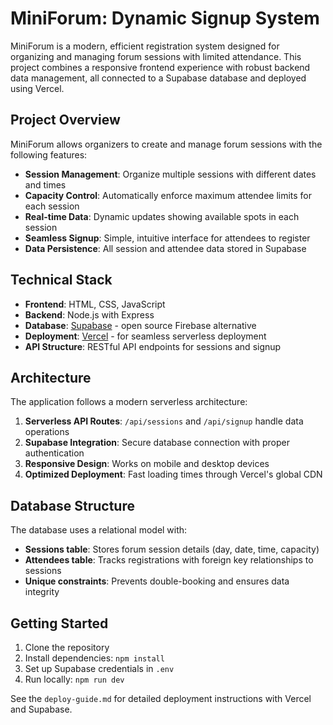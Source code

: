 # MiniForum: Dynamic Signup System

MiniForum is a modern, efficient registration system designed for organizing and managing forum sessions with limited attendance. This project combines a responsive frontend experience with robust backend data management, all connected to a Supabase database and deployed using Vercel.

## Project Overview

MiniForum allows organizers to create and manage forum sessions with the following features:

- **Session Management**: Organize multiple sessions with different dates and times
- **Capacity Control**: Automatically enforce maximum attendee limits for each session
- **Real-time Data**: Dynamic updates showing available spots in each session
- **Seamless Signup**: Simple, intuitive interface for attendees to register
- **Data Persistence**: All session and attendee data stored in Supabase

## Technical Stack

- **Frontend**: HTML, CSS, JavaScript
- **Backend**: Node.js with Express
- **Database**: [Supabase](https://supabase.com) - open source Firebase alternative
- **Deployment**: [Vercel](https://vercel.com) - for seamless serverless deployment
- **API Structure**: RESTful API endpoints for sessions and signup

## Architecture

The application follows a modern serverless architecture:

1. **Serverless API Routes**: `/api/sessions` and `/api/signup` handle data operations
2. **Supabase Integration**: Secure database connection with proper authentication
3. **Responsive Design**: Works on mobile and desktop devices
4. **Optimized Deployment**: Fast loading times through Vercel's global CDN

## Database Structure

The database uses a relational model with:

- **Sessions table**: Stores forum session details (day, date, time, capacity)
- **Attendees table**: Tracks registrations with foreign key relationships to sessions
- **Unique constraints**: Prevents double-booking and ensures data integrity

## Getting Started

1. Clone the repository
2. Install dependencies: `npm install`
3. Set up Supabase credentials in `.env`
4. Run locally: `npm run dev`

See the `deploy-guide.md` for detailed deployment instructions with Vercel and Supabase.
